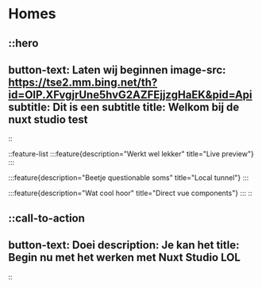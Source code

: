 # Homes

::hero
---
button-text: Laten wij beginnen
image-src: https://tse2.mm.bing.net/th?id=OIP.XFvgjrUne5hvG2AZFEjjzgHaEK&pid=Api
subtitle: Dit is een subtitle
title: Welkom bij de nuxt studio test
---
::

::feature-list
  :::feature{description="Werkt wel lekker" title="Live preview"}
  :::

  :::feature{description="Beetje questionable soms" title="Local tunnel"}
  :::

  :::feature{description="Wat cool hoor" title="Direct vue components"}
  :::
::

::call-to-action
---
button-text: Doei
description: Je kan het
title: Begin nu met het werken met Nuxt Studio LOL
---
::
